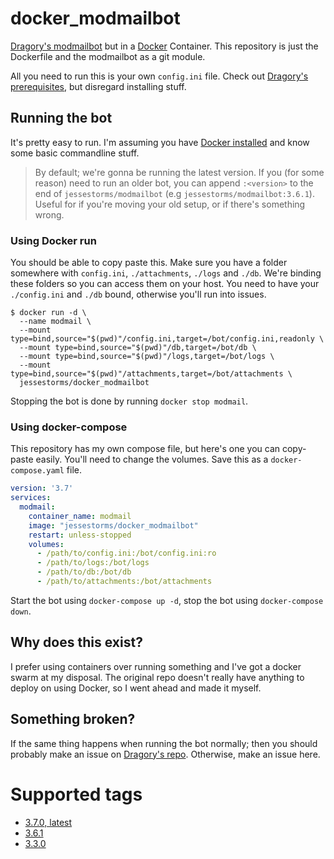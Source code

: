 # docker_modmailbot

[Dragory's modmailbot](https://github.com/Dragory/modmailbot) but in a [Docker](https://www.docker.com/) Container. This repository is just the Dockerfile and the modmailbot as a git module.

All you need to run this is your own `config.ini` file. Check out [Dragory's prerequisites](https://github.com/Dragory/modmailbot/blob/master/docs/setup.md#prerequisites), but disregard installing stuff.

## Running the bot

It's pretty easy to run. I'm assuming you have [Docker installed](https://www.docker.com/get-started) and know some basic commandline stuff.

>By default; we're gonna be running the latest version. If you (for some reason) need to run an older bot, you can append `:<version>` to the end of `jessestorms/modmailbot` (e.g `jessestorms/modmailbot:3.6.1`). Useful for if you're moving your old setup, or if there's something wrong.

### Using Docker run

You should be able to copy paste this. Make sure you have a folder somewhere with `config.ini`, `./attachments`, `./logs` and `./db`. We're binding these folders so you can access them on your host. You need to have your `./config.ini` and `./db` bound, otherwise you'll run into issues.

```shell
$ docker run -d \
  --name modmail \
  --mount type=bind,source="$(pwd)"/config.ini,target=/bot/config.ini,readonly \
  --mount type=bind,source="$(pwd)"/db,target=/bot/db \
  --mount type=bind,source="$(pwd)"/logs,target=/bot/logs \
  --mount type=bind,source="$(pwd)"/attachments,target=/bot/attachments \
  jessestorms/docker_modmailbot
```

Stopping the bot is done by running `docker stop modmail`.

### Using docker-compose

This repository has my own compose file, but here's one you can copy-paste easily. You'll need to change the volumes. Save this as a `docker-compose.yaml` file.

```yaml
version: '3.7'
services:
  modmail:
    container_name: modmail
    image: "jessestorms/docker_modmailbot"
    restart: unless-stopped
    volumes:
      - /path/to/config.ini:/bot/config.ini:ro
      - /path/to/logs:/bot/logs
      - /path/to/db:/bot/db
      - /path/to/attachments:/bot/attachments
```

Start the bot using `docker-compose up -d`, stop the bot using `docker-compose down`.

## Why does this exist?

I prefer using containers over running something and I've got a docker swarm at my disposal. The original repo doesn't really have anything to deploy on using Docker, so I went ahead and made it myself.

## Something broken?

If the same thing happens when running the bot normally; then you should probably make an issue on [Dragory's repo](https://github.com/Dragory/modmailbot). Otherwise, make an issue here.

# Supported tags

- [3.7.0, latest](https://github.com/JesseStorms/docker_modmailbot/blob/main/Dockerfile) 
- [3.6.1](https://github.com/JesseStorms/docker_modmailbot/blob/legacy/3.6.1/Dockerfile)
- [3.3.0](https://github.com/JesseStorms/docker_modmailbot/blob/legacy/3.3.0/Dockerfile)